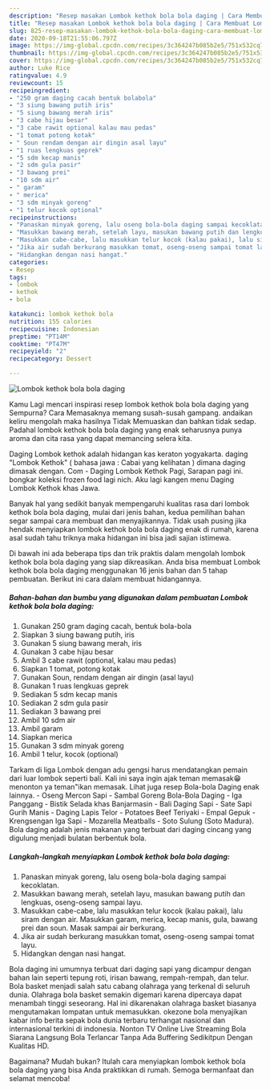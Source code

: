 ```yaml
---
description: "Resep masakan Lombok kethok bola bola daging | Cara Membuat Lombok kethok bola bola daging Yang Bikin Ngiler"
title: "Resep masakan Lombok kethok bola bola daging | Cara Membuat Lombok kethok bola bola daging Yang Bikin Ngiler"
slug: 825-resep-masakan-lombok-kethok-bola-bola-daging-cara-membuat-lombok-kethok-bola-bola-daging-yang-bikin-ngiler
date: 2020-09-18T21:55:06.797Z
image: https://img-global.cpcdn.com/recipes/3c364247b085b2e5/751x532cq70/lombok-kethok-bola-bola-daging-foto-resep-utama.jpg
thumbnail: https://img-global.cpcdn.com/recipes/3c364247b085b2e5/751x532cq70/lombok-kethok-bola-bola-daging-foto-resep-utama.jpg
cover: https://img-global.cpcdn.com/recipes/3c364247b085b2e5/751x532cq70/lombok-kethok-bola-bola-daging-foto-resep-utama.jpg
author: Luke Rice
ratingvalue: 4.9
reviewcount: 15
recipeingredient:
- "250 gram daging cacah bentuk bolabola"
- "3 siung bawang putih iris"
- "5 siung bawang merah iris"
- "3 cabe hijau besar"
- "3 cabe rawit optional kalau mau pedas"
- "1 tomat potong kotak"
- " Soun rendam dengan air dingin asal layu"
- "1 ruas lengkuas geprek"
- "5 sdm kecap manis"
- "2 sdm gula pasir"
- "3 bawang prei"
- "10 sdm air"
- " garam"
- " merica"
- "3 sdm minyak goreng"
- "1 telur kocok optional"
recipeinstructions:
- "Panaskan minyak goreng, lalu oseng bola-bola daging sampai kecoklatan."
- "Masukkan bawang merah, setelah layu, masukan bawang putih dan lengkuas, oseng-oseng sampai layu."
- "Masukkan cabe-cabe, lalu masukkan telur kocok (kalau pakai), lalu siram dengan air. Masukkan garam, merica, kecap manis, gula, bawang prei dan soun. Masak sampai air berkurang."
- "Jika air sudah berkurang masukkan tomat, oseng-oseng sampai tomat layu."
- "Hidangkan dengan nasi hangat."
categories:
- Resep
tags:
- lombok
- kethok
- bola

katakunci: lombok kethok bola 
nutrition: 155 calories
recipecuisine: Indonesian
preptime: "PT14M"
cooktime: "PT47M"
recipeyield: "2"
recipecategory: Dessert

---
```



![Lombok kethok bola bola daging](https://img-global.cpcdn.com/recipes/3c364247b085b2e5/751x532cq70/lombok-kethok-bola-bola-daging-foto-resep-utama.jpg)

Kamu Lagi mencari inspirasi resep lombok kethok bola bola daging yang Sempurna? Cara Memasaknya memang susah-susah gampang. andaikan keliru mengolah maka hasilnya Tidak Memuaskan dan bahkan tidak sedap. Padahal lombok kethok bola bola daging yang enak seharusnya punya aroma dan cita rasa yang dapat memancing selera kita.

Daging Lombok kethok adalah hidangan kas keraton yogyakarta. daging &#34;Lombok Kethok&#34; ( bahasa jawa : Cabai yang kelihatan ) dimana daging dimasak dengan. Com - Daging Lombok Kethok Pagi, Sarapan pagi ini. bongkar koleksi frozen food lagi nich. Aku lagi kangen menu Daging Lombok Kethok khas Jawa.

Banyak hal yang sedikit banyak mempengaruhi kualitas rasa dari lombok kethok bola bola daging, mulai dari jenis bahan, kedua pemilihan bahan segar sampai cara membuat dan menyajikannya. Tidak usah pusing jika hendak menyiapkan lombok kethok bola bola daging enak di rumah, karena asal sudah tahu triknya maka hidangan ini bisa jadi sajian istimewa.


Di bawah ini ada beberapa tips dan trik praktis dalam mengolah lombok kethok bola bola daging yang siap dikreasikan. Anda bisa membuat Lombok kethok bola bola daging menggunakan 16 jenis bahan dan 5 tahap pembuatan. Berikut ini cara dalam membuat hidangannya.

<!--inarticleads1-->

##### Bahan-bahan dan bumbu yang digunakan dalam pembuatan Lombok kethok bola bola daging:

1. Gunakan 250 gram daging cacah, bentuk bola-bola
1. Siapkan 3 siung bawang putih, iris
1. Gunakan 5 siung bawang merah, iris
1. Gunakan 3 cabe hijau besar
1. Ambil 3 cabe rawit (optional, kalau mau pedas)
1. Siapkan 1 tomat, potong kotak
1. Gunakan  Soun, rendam dengan air dingin (asal layu)
1. Gunakan 1 ruas lengkuas geprek
1. Sediakan 5 sdm kecap manis
1. Sediakan 2 sdm gula pasir
1. Sediakan 3 bawang prei
1. Ambil 10 sdm air
1. Ambil  garam
1. Siapkan  merica
1. Gunakan 3 sdm minyak goreng
1. Ambil 1 telur, kocok (optional)


Tarkam di liga Lombok dengan adu gengsi harus mendatangkan pemain dari luar lombok seperti bali. Kali ini saya ingin ajak teman memasak😁 menonton ya teman&#34;ikan memasak. Lihat juga resep Bola-bola Daging enak lainnya. - Oseng Mercon Sapi - Sambal Goreng Bola-Bola Daging - Iga Panggang - Bistik Selada khas Banjarmasin - Bali Daging Sapi - Sate Sapi Gurih Manis - Daging Lapis Telor - Potatoes Beef Teriyaki - Empal Gepuk - Krengsengan Iga Sapi - Mozarella Meatballs - Soto Sulung (Soto Madura). Bola daging adalah jenis makanan yang terbuat dari daging cincang yang digulung menjadi bulatan berbentuk bola. 

<!--inarticleads2-->

##### Langkah-langkah menyiapkan Lombok kethok bola bola daging:

1. Panaskan minyak goreng, lalu oseng bola-bola daging sampai kecoklatan.
1. Masukkan bawang merah, setelah layu, masukan bawang putih dan lengkuas, oseng-oseng sampai layu.
1. Masukkan cabe-cabe, lalu masukkan telur kocok (kalau pakai), lalu siram dengan air. Masukkan garam, merica, kecap manis, gula, bawang prei dan soun. Masak sampai air berkurang.
1. Jika air sudah berkurang masukkan tomat, oseng-oseng sampai tomat layu.
1. Hidangkan dengan nasi hangat.


Bola daging ini umumnya terbuat dari daging sapi yang dicampur dengan bahan lain seperti tepung roti, irisan bawang, rempah-rempah, dan telur. Bola basket menjadi salah satu cabang olahraga yang terkenal di seluruh dunia. Olahraga bola basket semakin digemari karena dipercaya dapat menambah tinggi seseorang. Hal ini dikarenakan olahraga basket biasanya mengutamakan lompatan untuk memasukkan. okezone bola menyajikan kabar info berita sepak bola dunia terbaru terhangat nasional dan internasional terkini di indonesia. Nonton TV Online Live Streaming Bola Siarana Langsung Bola Terlancar Tanpa Ada Buffering Sedikitpun Dengan Kualitas HD. 

Bagaimana? Mudah bukan? Itulah cara menyiapkan lombok kethok bola bola daging yang bisa Anda praktikkan di rumah. Semoga bermanfaat dan selamat mencoba!
